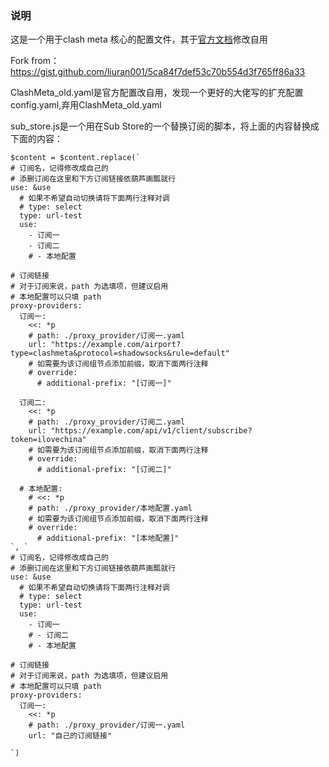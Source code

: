 ### 说明
这是一个用于clash meta 核心的配置文件，其于[官方文档](https://wiki.metacubex.one/example/conf/#__tabbed_1_2)修改自用

Fork from：https://gist.github.com/liuran001/5ca84f7def53c70b554d3f765ff86a33

ClashMeta_old.yaml是官方配置改自用，发现一个更好的大佬写的扩充配置config.yaml,弃用ClashMeta_old.yaml


sub_store.js是一个用在Sub Store的一个替换订阅的脚本，将上面的内容替换成下面的内容：
```
$content = $content.replace(`
# 订阅名，记得修改成自己的
# 添删订阅在这里和下方订阅链接依葫芦画瓢就行
use: &use
  # 如果不希望自动切换请将下面两行注释对调
  # type: select
  type: url-test
  use:
    - 订阅一
    - 订阅二
    # - 本地配置

# 订阅链接
# 对于订阅来说，path 为选填项，但建议启用
# 本地配置可以只填 path
proxy-providers:
  订阅一:
    <<: *p
    # path: ./proxy_provider/订阅一.yaml
    url: "https://example.com/airport?type=clashmeta&protocol=shadowsocks&rule=default"
    # 如需要为该订阅组节点添加前缀，取消下面两行注释
    # override:
      # additional-prefix: "[订阅一]"

  订阅二:
    <<: *p
    # path: ./proxy_provider/订阅二.yaml
    url: "https://example.com/api/v1/client/subscribe?token=ilovechina"
    # 如需要为该订阅组节点添加前缀，取消下面两行注释
    # override:
      # additional-prefix: "[订阅二]"

  # 本地配置:
    # <<: *p
    # path: ./proxy_provider/本地配置.yaml
    # 如需要为该订阅组节点添加前缀，取消下面两行注释
    # override:
      # additional-prefix: "[本地配置]"
`, `
# 订阅名，记得修改成自己的
# 添删订阅在这里和下方订阅链接依葫芦画瓢就行
use: &use
  # 如果不希望自动切换请将下面两行注释对调
  # type: select
  type: url-test
  use:
    - 订阅一
    # - 订阅二
    # - 本地配置

# 订阅链接
# 对于订阅来说，path 为选填项，但建议启用
# 本地配置可以只填 path
proxy-providers:
  订阅一:
    <<: *p
    # path: ./proxy_provider/订阅一.yaml
    url: "自己的订阅链接"

`)
```
